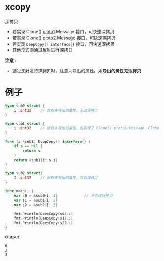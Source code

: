# xcopy

深拷贝

- 若实现 Clone() [proto1](https://github.com/golang/protobuf/tree/master/proto).Message 接口，可快速深拷贝
- 若实现 Clone() [proto2](https://github.com/protocolbuffers/protobuf-go/tree/master/proto).Message 接口，可快速深拷贝
- 若实现 `DeepCopy() interface{}` 接口，可快速深拷贝
- 其他形式则通过反射进行深拷贝


**注意** :
- 通过反射进行深拷贝时，注意未导出的属性，**未导出的属性无法拷贝**

# 例子
```go
type sub0 struct {
    i uint32    // 含有未导出的属性，无法深拷贝
}

type sub1 struct {
    i uint32    // 含有未导出的属性，但实现了 Clone() proto1.Message、Clone() proto2.Message、DeepCopyInterface，可以深拷贝
}

func (s *sub1) DeepCopy() interface{} {
    if s == nil {
        return s
    }
    return &sub1{i: s.i}
}

type sub2 struct{
    I uint32    // 没有未导出的属性，可以深拷贝
}

func main() {
    var s0 = &sub0{i: 1}            // 不会进行拷贝
    var s1 = &sub1{i: 2}
    var s2 = &sub2{I: 3}
	
    fmt.Println(DeepCopy(s0).i)
    fmt.Println(DeepCopy(s1).i)
    fmt.Println(DeepCopy(s2).i)
}
```

Output:
```text
0
2
3
```